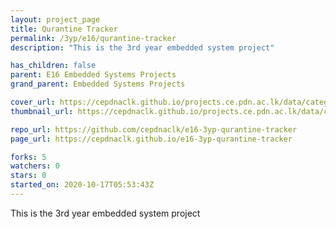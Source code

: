 ```yaml
---
layout: project_page
title: Qurantine Tracker
permalink: /3yp/e16/qurantine-tracker
description: "This is the 3rd year embedded system project"

has_children: false
parent: E16 Embedded Systems Projects
grand_parent: Embedded Systems Projects

cover_url: https://cepdnaclk.github.io/projects.ce.pdn.ac.lk/data/categories/3yp/cover_page.jpg
thumbnail_url: https://cepdnaclk.github.io/projects.ce.pdn.ac.lk/data/categories/3yp/thumbnail.jpg

repo_url: https://github.com/cepdnaclk/e16-3yp-qurantine-tracker
page_url: https://cepdnaclk.github.io/e16-3yp-qurantine-tracker

forks: 5
watchers: 0
stars: 0
started_on: 2020-10-17T05:53:43Z
---
```

This is the 3rd year embedded system project

